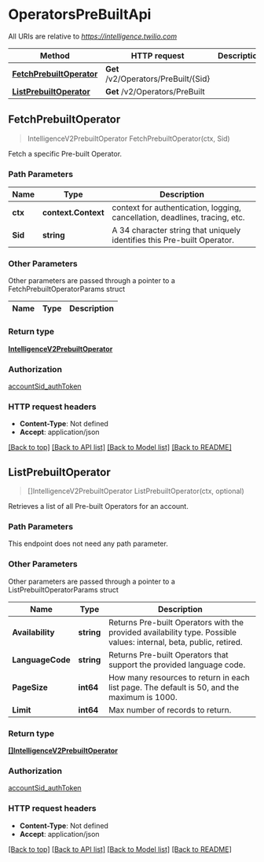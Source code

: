 # OperatorsPreBuiltApi

All URIs are relative to *https://intelligence.twilio.com*

Method | HTTP request | Description
------------- | ------------- | -------------
[**FetchPrebuiltOperator**](OperatorsPreBuiltApi.md#FetchPrebuiltOperator) | **Get** /v2/Operators/PreBuilt/{Sid} | 
[**ListPrebuiltOperator**](OperatorsPreBuiltApi.md#ListPrebuiltOperator) | **Get** /v2/Operators/PreBuilt | 



## FetchPrebuiltOperator

> IntelligenceV2PrebuiltOperator FetchPrebuiltOperator(ctx, Sid)



Fetch a specific Pre-built Operator.

### Path Parameters


Name | Type | Description
------------- | ------------- | -------------
**ctx** | **context.Context** | context for authentication, logging, cancellation, deadlines, tracing, etc.
**Sid** | **string** | A 34 character string that uniquely identifies this Pre-built Operator.

### Other Parameters

Other parameters are passed through a pointer to a FetchPrebuiltOperatorParams struct


Name | Type | Description
------------- | ------------- | -------------

### Return type

[**IntelligenceV2PrebuiltOperator**](IntelligenceV2PrebuiltOperator.md)

### Authorization

[accountSid_authToken](../README.md#accountSid_authToken)

### HTTP request headers

- **Content-Type**: Not defined
- **Accept**: application/json

[[Back to top]](#) [[Back to API list]](../README.md#documentation-for-api-endpoints)
[[Back to Model list]](../README.md#documentation-for-models)
[[Back to README]](../README.md)


## ListPrebuiltOperator

> []IntelligenceV2PrebuiltOperator ListPrebuiltOperator(ctx, optional)



Retrieves a list of all Pre-built Operators for an account.

### Path Parameters

This endpoint does not need any path parameter.

### Other Parameters

Other parameters are passed through a pointer to a ListPrebuiltOperatorParams struct


Name | Type | Description
------------- | ------------- | -------------
**Availability** | **string** | Returns Pre-built Operators with the provided availability type. Possible values: internal, beta, public, retired.
**LanguageCode** | **string** | Returns Pre-built Operators that support the provided language code.
**PageSize** | **int64** | How many resources to return in each list page. The default is 50, and the maximum is 1000.
**Limit** | **int64** | Max number of records to return.

### Return type

[**[]IntelligenceV2PrebuiltOperator**](IntelligenceV2PrebuiltOperator.md)

### Authorization

[accountSid_authToken](../README.md#accountSid_authToken)

### HTTP request headers

- **Content-Type**: Not defined
- **Accept**: application/json

[[Back to top]](#) [[Back to API list]](../README.md#documentation-for-api-endpoints)
[[Back to Model list]](../README.md#documentation-for-models)
[[Back to README]](../README.md)

